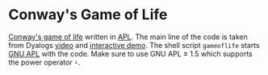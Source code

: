 Conway's Game of Life
=====================

[Conway's game of life][1] written in [APL][2]. The main line of the code is taken from Dyalogs [video][3] and [interactive demo][4]. The shell script `gameoflife` starts [GNU APL][5] with the code. Make sure to use GNU APL ≥ 1.5 which supports the power operator `⍣`.

[1]: https://en.wikipedia.org/wiki/Conway%27s_Game_of_Life
[2]: https://en.wikipedia.org/wiki/APL_(programming_language)
[3]: https://youtu.be/a9xAKttWgP4
[4]: http://tryapl.org
[5]: https://www.gnu.org/software/apl/